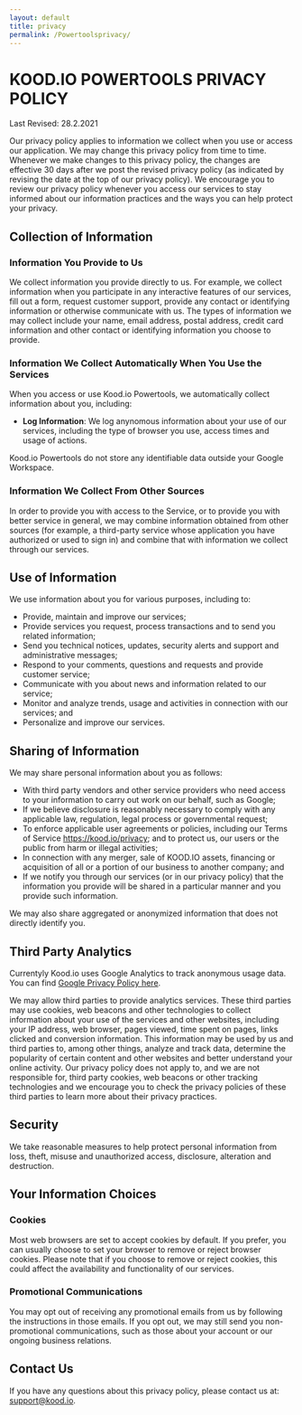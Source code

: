 ```yaml
---
layout: default
title: privacy
permalink: /Powertoolsprivacy/
---
```


# KOOD.IO POWERTOOLS PRIVACY POLICY

Last Revised: 28.2.2021

Our privacy policy applies to information we collect when you use or access our application. We may change this privacy policy from time to time. Whenever we make changes to this privacy policy, the changes are effective 30 days after we post the revised privacy policy (as indicated by revising the date at the top of our privacy policy). We encourage you to review our privacy policy whenever you access our services to stay informed about our information practices and the ways you can help protect your privacy.

## Collection of Information

### Information You Provide to Us

We collect information you provide directly to us. For example, we collect information when you participate in any interactive features of our services, fill out a form, request customer support, provide any contact or identifying information or otherwise communicate with us. The types of information we may collect include your name, email address, postal address, credit card information and other contact or identifying information you choose to provide.

### Information We Collect Automatically When You Use the Services

When you access or use Kood.io Powertools, we automatically collect information about you, including:

- **Log Information**: We log anynomous information about your use of our services, including the type of browser you use, access times and usage of actions.

Kood.io Powertools do not store any identifiable data outside your Google Workspace.

### Information We Collect From Other Sources

In order to provide you with access to the Service, or to provide you with better service in general, we may combine information obtained from other sources (for example, a third-party service whose application you have authorized or used to sign in) and combine that with information we collect through our services.

## Use of Information

We use information about you for various purposes, including to:

- Provide, maintain and improve our services;
- Provide services you request, process transactions and to send you related information;
- Send you technical notices, updates, security alerts and support and administrative messages;
- Respond to your comments, questions and requests and provide customer service;
- Communicate with you about news and information related to our service;
- Monitor and analyze trends, usage and activities in connection with our services; and
- Personalize and improve our services.

## Sharing of Information

We may share personal information about you as follows:

- With third party vendors and other service providers who need access to your information to carry out work on our behalf, such as Google;
- If we believe disclosure is reasonably necessary to comply with any applicable law, regulation, legal process or governmental request;
- To enforce applicable user agreements or policies, including our Terms of Service https://kood.io/privacy; and to protect us, our users or the public from harm or illegal activities;
- In connection with any merger, sale of KOOD.IO assets, financing or acquisition of all or a portion of our business to another company; and
- If we notify you through our services (or in our privacy policy) that the information you provide will be shared in a particular manner and you provide such information.

We may also share aggregated or anonymized information that does not directly identify you.

## Third Party Analytics

Currentyly Kood.io uses Google Analytics to track anonymous usage data. You can find [Google Privacy Policy here](https://policies.google.com/?hl=en).

We may allow third parties to provide analytics services. These third parties may use cookies, web beacons and other technologies to collect information about your use of the services and other websites, including your IP address, web browser, pages viewed, time spent on pages, links clicked and conversion information. This information may be used by us and third parties to, among other things, analyze and track data, determine the popularity of certain content and other websites and better understand your online activity. Our privacy policy does not apply to, and we are not responsible for, third party cookies, web beacons or other tracking technologies and we encourage you to check the privacy policies of these third parties to learn more about their privacy practices.

## Security

We take reasonable measures to help protect personal information from loss, theft, misuse and unauthorized access, disclosure, alteration and destruction.

## Your Information Choices

### Cookies

Most web browsers are set to accept cookies by default. If you prefer, you can usually choose to set your browser to remove or reject browser cookies. Please note that if you choose to remove or reject cookies, this could affect the availability and functionality of our services.

### Promotional Communications

You may opt out of receiving any promotional emails from us by following the instructions in those emails. If you opt out, we may still send you non-promotional communications, such as those about your account or our ongoing business relations.

## Contact Us

If you have any questions about this privacy policy, please contact us at: support@kood.io.
